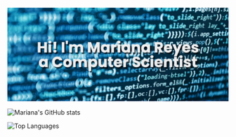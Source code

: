 ![Header Image](https://github.com/marianareyesa/github-images/blob/main/banner.png?raw=true)
<!--
**marianareyesa/marianareyesa** is a ✨ _special_ ✨ repository because its `README.md` (this file) appears on your GitHub profile.

Here are some ideas to get you started:

- 🔭 I’m currently working on ...
- 🌱 I’m currently learning ...
- 👯 I’m looking to collaborate on ...
- 🤔 I’m looking for help with ...
- 💬 Ask me about ...
- 📫 How to reach me: ...
- 😄 Pronouns: ...
- ⚡ Fun fact: ...
-->
![Mariana's GitHub stats](https://github-readme-stats.vercel.app/api?username=marianareyesa&show_icons=true)

![Top Languages](https://github-readme-stats.vercel.app/api/top-langs/?username=marianareyesa&hide_progress=true)
